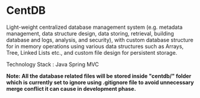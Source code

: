 # CentDB

Light-weight centralized database management system (e.g. metadata management, data structure design, data storing, retrieval, building database and logs, analysis, and security), with custom database structure for in memory operations using various data structures such as Arrays, Tree, Linked Lists etc., and custom file design for persistent storage.

Technology Stack : Java Spring MVC

**Note: All the database related files will be stored inside "centdb/" folder which is currently set to ignore using .gitignore file to avoid unnecessary merge conflict it can cause in development phase.**
